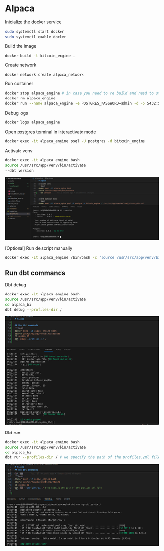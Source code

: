 # Alpaca

Inicialize the docker service
```bash
sudo systemctl start docker
sudo systemctl enable docker
```

Build the image
```bash
docker build -t bitcoin_engine .
```

Create network
```bash
docker network create alpaca_network
```

Run container
```bash
docker stop alpaca_engine # in case you need to re build and need to stop the previous container
docker rm alpaca_engine 
docker run --name alpaca_engine -e POSTGRES_PASSWORD=admin -d -p 5432:5432 bitcoin_engine
```


Debug logs
```bash
docker logs alpaca_engine
```

Open postgres terminal in interactivate mode
```bash
docker exec -it alpaca_engine psql -U postgres -d bitcoin_engine
```

Activate venv
```bash
docker exec -it alpaca_engine bash
source /usr/src/app/venv/bin/activate
--dbt version
```

![DBT Version](assets/dbt_version.png)



[Optional] Run de script manually
```bash
docker exec -it alpaca_engine /bin/bash -c "source /usr/src/app/venv/bin/activate && python3 /usr/src/app/scripts/extract_file.py"
```

## Run dbt commands

Dbt debug
```bash
docker exec -it alpaca_engine bash
source /usr/src/app/venv/bin/activate
cd alpaca_bi
dbt debug --profiles-dir /
```

![DBT Version](assets/dbt_debug.png)


Dbt run
```bash
docker exec -it alpaca_engine bash
source /usr/src/app/venv/bin/activate
cd alpaca_bi
dbt run --profiles-dir / # we specify the path of the profiles.yml file 
```
![DBT Version](assets/dbt_run_example.png)